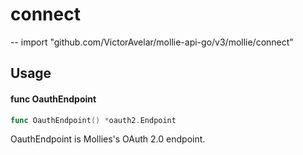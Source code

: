 # connect

--
    import "github.com/VictorAvelar/mollie-api-go/v3/mollie/connect"

## Usage

#### func  OauthEndpoint

```go
func OauthEndpoint() *oauth2.Endpoint
```

OauthEndpoint is Mollies's OAuth 2.0 endpoint.
